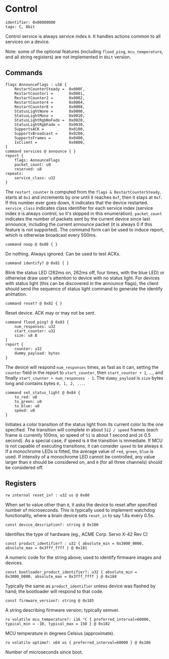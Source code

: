 # Control

    identifier: 0x00000000
    tags: C, 8bit

Control service is always service index `0`.
It handles actions common to all services on a device.

Note: some of the optional features (including `flood_ping`, `mcu_temperature`, and all string registers)
are not implemented in `8bit` version.

## Commands

    flags AnnounceFlags : u16 {
        RestartCounterSteady =  0x000F,
        RestartCounter1 =       0x0001,
        RestartCounter2 =       0x0002,
        RestartCounter4 =       0x0004,
        RestartCounter8 =       0x0008,
        StatusLightNone =       0x0000,
        StatusLightMono =       0x0010,
        StatusLightRgbNoFade =  0x0020,
        StatusLightRgbFade =    0x0030,
        SupportsACK =           0x0100,
        SupportsBroadcast =     0x0200,
        SupportsFrames =        0x0400,
        IsClient =              0x0800,
    }
    command services @ announce { }
    report {
        flags: AnnounceFlags
        packet_count: u8
        reserved: u8
    repeats:
        service_class: u32
    }

The `restart_counter` is computed from the `flags & RestartCounterSteady`, starts at `0x1` and increments by one until it reaches `0xf`, then it stays at `0xf`.
If this number ever goes down, it indicates that the device restarted.
`service_class` indicates class identifier for each service index (service index `0` is always control, so it's
skipped in this enumeration).
`packet_count` indicates the number of packets sent by the current device since last announce,
including the current announce packet (it is always 0 if this feature is not supported).
The command form can be used to induce report, which is otherwise broadcast every 500ms.

    command noop @ 0x80 { }

Do nothing. Always ignored. Can be used to test ACKs.

    command identify? @ 0x81 { }

Blink the status LED (262ms on, 262ms off, four times, with the blue LED) or otherwise draw user's attention to device with no status light. 
For devices with status light (this can be discovered in the announce flags), the client should
send the sequence of status light command to generate the identify animation.

    command reset? @ 0x82 { }

Reset device. ACK may or may not be sent.

    command flood_ping? @ 0x83 {
        num_responses: u32
        start_counter: u32
        size: u8 B
    }
    report {
        counter: u32
        dummy_payload: bytes
    }

The device will respond `num_responses` times, as fast as it can, setting the `counter` field in the report
to `start_counter`, then `start_counter + 1`, ..., and finally `start_counter + num_responses - 1`.
The `dummy_payload` is `size` bytes long and contains bytes `0, 1, 2, ...`.

    command set_status_light @ 0x84 {
        to_red: u8
        to_green: u8
        to_blue: u8
        speed: u8
    }

Initiates a color transition of the status light from its current color to the one specified.
The transition will complete in about `512 / speed` frames
(each frame is currently 100ms, so speed of `51` is about 1 second and `26` 0.5 second).
As a special case, if speed is `0` the transition is immediate.
If MCU is not capable of executing transitions, it can consider `speed` to be always `0`.
If a monochrome LEDs is fitted, the average value of ``red``, ``green``, ``blue`` is used.
If intensity of a monochrome LED cannot be controlled, any value larger than `0` should be considered
on, and `0` (for all three channels) should be considered off.

## Registers

    rw internal reset_in? : u32 us @ 0x80

When set to value other than `0`, it asks the device to reset after specified number of microseconds.
This is typically used to implement watchdog functionality, where a brain device sets `reset_in` to
say 1.6s every 0.5s.

    const device_description?: string @ 0x180

Identifies the type of hardware (eg., ACME Corp. Servo X-42 Rev C)

    const product_identifier? : u32 { absolute_min = 0x3000_0000, absolute_max = 0x3fff_ffff } @ 0x181

A numeric code for the string above; used to identify firmware images and devices.

    const bootloader_product_identifier?: u32 { absolute_min = 0x3000_0000, absolute_max = 0x3fff_ffff } @ 0x184

Typically the same as `product_identifier` unless device was flashed by hand; the bootloader will respond to that code.

    const firmware_version?: string @ 0x185

A string describing firmware version; typically semver.

    ro volatile mcu_temperature?: i16 °C { preferred_interval=60000, typical_min = -10, typical_max = 150 } @ 0x182

MCU temperature in degrees Celsius (approximate).

    ro volatile uptime?: u64 us { preferred_interval=60000 } @ 0x186

Number of microseconds since boot.
